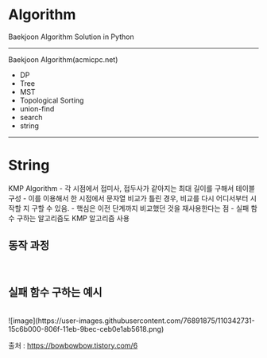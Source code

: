 <h1>Algorithm</h1>

Baekjoon Algorithm Solution in Python

-------------------------------------

Baekjoon Algorithm(acmicpc.net)
- DP
- Tree
- MST
- Topological Sorting
- union-find
- search
- string
-------------------------------------
<h1>String</h1>
KMP Algorithm
- 각 시점에서 접미사, 접두사가 같아지는 최대 길이를 구해서 테이블 구성
- 이를 이용해서 한 시점에서 문자열 비교가 틀린 경우, 비교를 다시 어디서부터 시작할 지 구할 수 있음.
- 핵심은 이전 단계까지 비교했던 것을 재사용한다는 점
- 실패 함수 구하는 알고리즘도 KMP 알고리즘 사용

<h2> 동작 과정 </h2> <br>
<image url="https://user-images.githubusercontent.com/76891875/110346019-802d1f80-8072-11eb-9ee1-0dc14df9d155.png"/>

<h2> 실패 함수 구하는 예시 </h2> <br>
![image](https://user-images.githubusercontent.com/76891875/110342731-15c6b000-806f-11eb-9bec-ceb0e1ab5618.png)

출처 : https://bowbowbow.tistory.com/6
